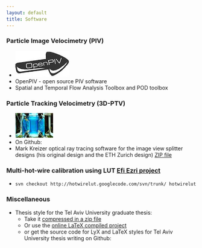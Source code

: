```yaml
---
layout: default
title: Software
---
```




### Particle Image Velocimetry (PIV) 
* ![](/images/logo_openpiv.jpg)
* [](http://www.openpiv.net) OpenPIV - open source PIV software  
* [](http://openpiv.github.com/openpiv-spatial-analysis-toolbox/) Spatial and Temporal Flow Analysis Toolbox and POD toolbox 


### Particle Tracking Velocimetry (3D-PTV) 
* ![](/images/ptv.jpg)
* On Github: [](http://3dptv.github.com)
* Mark Kreizer optical ray tracing software for the image view splitter designs (his original design and the ETH Zurich design) [ZIP file](/files/beamsplitter.zip)

### Multi-hot-wire calibration using LUT [Efi Ezri project](/people/Efi_Ezri)
* `svn checkout http://hotwirelut.googlecode.com/svn/trunk/ hotwirelut`

### Miscellaneous
* Thesis style for the Tel Aviv University graduate thesis:
	* Take it [compressed in a zip file](/files/TAU_thesis_template.zip)
	* Or use the [online LaTeX compiled project](https://www.scribtex.com/projects/l-alex/tau_thesis_example/dirs/show/)
	* or get the source code for LyX and LaTeX styles for Tel Aviv University thesis writing on Github:  
[](https://github.com/alexlib/tau_thesis_lyx_template)